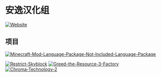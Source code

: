 # 安逸汉化组

[![Website](https://shields.io/website?up_message=anyijun.com&url=http://anyijun.com&label=Website)](http://anyijun.com)

## 项目

[![Minecraft-Mod-Language-Package-Not-Included-Language-Package](https://shields.io/github/v/release/ShaBaiTianCN/Minecraft-Mod-Language-Package-Not-Included-Language-Package?display_name=tag&include_prereleases&label=Minecraft-Mod-Language-Package-Not-Included-Language-Package)](https://github.com/ShaBaiTianCN/Minecraft-Mod-Language-Package-Not-Included-Language-Package)

[![Restrict-Skyblock](https://shields.io/github/v/release/ShaBaiTianCN/Restrict-Skyblock?display_name=tag&include_prereleases&label=Restrict-Skyblock)](https://github.com/ShaBaiTianCN/Restrict-Skyblock)
[![Greed-the-Resource-3-Factory](https://shields.io/github/v/release/ShaBaiTianCN/Greed-the-Resource-3-Factory?display_name=tag&include_prereleases&label=Greed-the-Resource-3-Factory)](https://github.com/ShaBaiTianCN/Greed-the-Resource-3-Factory)
[![Chroma-Technology-2](https://shields.io/github/v/release/ShaBaiTianCN/Chroma-Technology-2?display_name=tag&include_prereleases&label=Chroma-Technology-2)](https://github.com/ShaBaiTianCN/Chroma-Technology-2)
